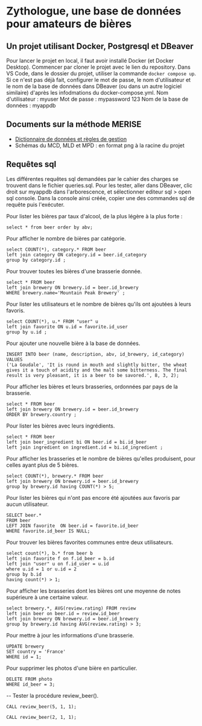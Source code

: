 # Zythologue, une base de données pour amateurs de bières

## Un projet utilisant Docker, Postgresql et DBeaver

Pour lancer le projet en local, il faut avoir installé Docker (et Docker Desktop). 
Commencer par cloner le projet avec le lien du repository.
Dans VS Code, dans le dossier du projet, utiliser la commande ```docker compose up```. 
Si ce n'est pas déjà fait, configurer le mot de passe, le nom d'utilisateur et le nom de la base de données dans DBeaver (ou dans un autre logiciel similaire) d'après les infodmations du docker-compose.yml.
Nom d'utilisateur : myuser
Mot de passe : mypassword 123
Nom de la base de données : myappdb

## Documents sur la méthode MERISE

- [Dictionnaire de données et règles de gestion](https://docs.google.com/spreadsheets/d/1HoxHClDUAwwVPahSalJrS0S1PYmNppsXQaiHIV4uIVw/edit?usp=sharing)
- Schémas du MCD, MLD et MPD : en format png à la racine du projet


## Requêtes sql

Les différentes requêtes sql demandées par le cahier des charges se trouvent dans le fichier queries.sql. Pour les tester, aller dans DBeaver, clic droit sur myappdb dans l'arborescence, et sélectionner editeur sql > open sql console.
Dans la console ainsi créée, copier une des commandes sql de requête puis l'exécuter.

Pour lister les bières par taux d'alcool, de la plus légère à la plus forte :

```
select * from beer order by abv;
```

Pour afficher le nombre de bières par catégorie.

```
select COUNT(*), category.* FROM beer 
left join category ON category.id = beer.id_category 
group by category.id ;
```

Pour trouver toutes les bières d'une brasserie donnée.

```
select * FROM beer 
left join brewery ON brewery.id = beer.id_brewery 
WHERE brewery.name='Mountain Peak Brewery' ;
```

Pour lister les utilisateurs et le nombre de bières qu'ils ont ajoutées à leurs favoris.

```
select COUNT(*), u.* FROM "user" u 
left join favorite ON u.id = favorite.id_user 
group by u.id ;
```

Pour ajouter une nouvelle bière à la base de données.

```
INSERT INTO beer (name, description, abv, id_brewery, id_category) VALUES
('La Goudale', 'It is round in mouth and slightly bitter, the wheat gives it a touch of acidity and the malt some bitterness. The final result is very pleasant, it is a beer to be savored.', 8, 3, 2);
```

Pour afficher les bières et leurs brasseries, ordonnées par pays de la brasserie.

```
select * FROM beer 
left join brewery ON brewery.id = beer.id_brewery 
ORDER BY brewery.country ;
```

Pour lister les bières avec leurs ingrédients.

```
select * FROM beer 
left join beer_ingredient bi ON beer.id = bi.id_beer 
left join ingredient on ingredient.id = bi.id_ingredient ;
```


Pour afficher les brasseries et le nombre de bières qu'elles produisent, pour celles ayant plus de 5 bières.
```
select COUNT(*), brewery.* FROM beer 
left join brewery ON brewery.id = beer.id_brewery 
group by brewery.id having COUNT(*) > 5;
```

Pour lister les bières qui n'ont pas encore été ajoutées aux favoris par aucun utilisateur.
```
SELECT beer.*
FROM beer
LEFT JOIN favorite  ON beer.id = favorite.id_beer 
WHERE favorite.id_beer IS NULL;
```

Pour trouver les bières favorites communes entre deux utilisateurs.
```
select count(*), b.* from beer b 
left join favorite f on f.id_beer = b.id 
left join "user" u on f.id_user = u.id 
where u.id = 1 or u.id = 2
group by b.id 
having count(*) > 1;
```

Pour afficher les brasseries dont les bières ont une moyenne de notes supérieure à une certaine valeur.
```
select brewery.*, AVG(review.rating) FROM review 
left join beer on beer.id = review.id_beer 
left join brewery ON brewery.id = beer.id_brewery 
group by brewery.id having AVG(review.rating) > 3;
```

Pour mettre à jour les informations d'une brasserie.
```
UPDATE brewery
SET country = 'France'
WHERE id = 1;
```

Pour supprimer les photos d'une bière en particulier.
```
DELETE FROM photo
WHERE id_beer = 3;
```

-- Tester la procédure review_beer().
```
CALL review_beer(5, 1, 1);

CALL review_beer(2, 1, 1);
```



